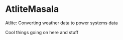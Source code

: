 # AtliteMasala
Atlite: Converting weather data to power systems data

Cool things going on here and stuff
